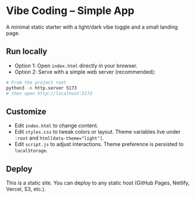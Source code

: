# Vibe Coding – Simple App

A minimal static starter with a light/dark vibe toggle and a small landing page.

## Run locally

- Option 1: Open `index.html` directly in your browser.
- Option 2: Serve with a simple web server (recommended):

```bash
# From the project root
python3 -m http.server 5173
# then open http://localhost:5173
```

## Customize

- Edit `index.html` to change content.
- Edit `styles.css` to tweak colors or layout. Theme variables live under `:root` and `html[data-theme="light"]`.
- Edit `script.js` to adjust interactions. Theme preference is persisted to `localStorage`.

## Deploy

This is a static site. You can deploy to any static host (GitHub Pages, Netlify, Vercel, S3, etc.).

